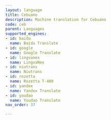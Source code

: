 ```yaml
---
layout: language
title: Cebuano
description: Machine translation for Cebuano
code: ceb
parent: Languages
supported_engines:
- id: baidu
  name: Baidu Translate
- id: google
  name: Google Translate
- id: lingvanex
  name: LingvaNex
- id: niutrans
  name: Niutrans
- id: rozetta
  name: Rozetta T-400
- id: yandex
  name: Yandex Translate
- id: youdao
  name: Youdao Translate
nav_order: 37

---
```




